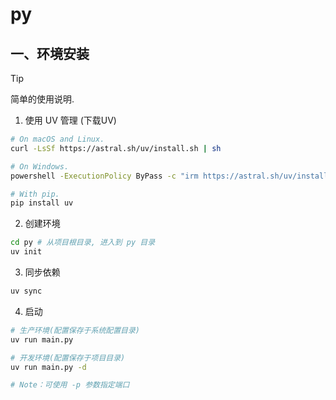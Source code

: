 # py
## 一、环境安装

> [!TIP]
> 简单的使用说明.

1. 使用 UV 管理 (下载UV)

```sh
# On macOS and Linux.
curl -LsSf https://astral.sh/uv/install.sh | sh

# On Windows.
powershell -ExecutionPolicy ByPass -c "irm https://astral.sh/uv/install.ps1 | iex"

# With pip.
pip install uv
```

2. 创建环境

```sh
cd py # 从项目根目录, 进入到 py 目录
uv init
```

3. 同步依赖

```sh
uv sync
```

4. 启动

```sh
# 生产环境(配置保存于系统配置目录)
uv run main.py

# 开发环境(配置保存于项目目录)
uv run main.py -d

# Note：可使用 -p 参数指定端口
```